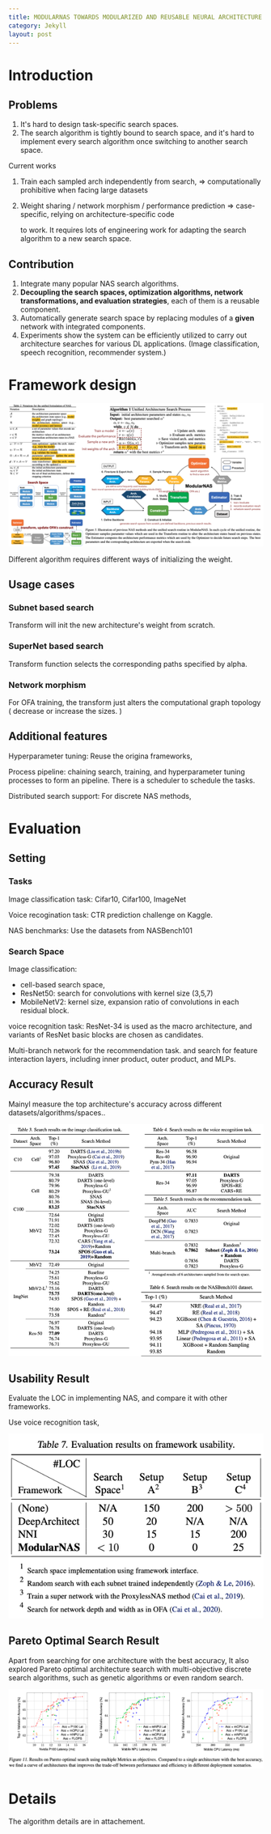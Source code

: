 ```yaml
---
title: MODULARNAS TOWARDS MODULARIZED AND REUSABLE NEURAL ARCHITECTURE SEARCH
category: Jekyll
layout: post
---
```


# Introduction

## Problems

1. It's hard to design task-specific search spaces. 
2. The search algorithm is tightly bound to search space, and it's hard to implement every search algorithm once switching to another search space.

Current works

1. Train each sampled arch independently from search, => computationally prohibitive when facing large datasets

2. Weight sharing / network morphism / performance prediction => case-specific, relying on architecture-specific code

   to work.  It requires lots of engineering work for adapting the search algorithm to a new search space.

## Contribution

1. Integrate many popular NAS search algorithms.
2. **Decoupling the search spaces, optimization algorithms, network transformations, and evaluation strategies**, each of them is a reusable component.
3. Automatically generate search space by replacing modules of a **given** network with integrated components.
4. Experiments show the system can be efficiently utilized to carry out architecture searches for various DL applications. (Image classification, speech recognition, recommender system.)

# Framework design

![image-20220509211430805](../imgs/image-20220509211430805.png)

Different algorithm requires different ways of initializing the weight.

## Usage cases

### Subnet based search

Transform will init the new architecture's weight from scratch.

### SuperNet based search

Transform function selects the corresponding paths specified by alpha.

### Network morphism

For OFA training, the transform just alters the computational graph topology ( decrease or increase the sizes. )

## Additional features

Hyperparameter tuning: Reuse the origina frameworks, 

Process pipeline: chaining search, training, and hyperparameter tuning processes to form an pipeline. There is a scheduler to schedule the tasks.

Distributed search support: For discrete NAS methods,

# Evaluation

## Setting

### Tasks

Image classification task: Cifar10, Cifar100, ImageNet

Voice recogination task: CTR prediction challenge on Kaggle.

NAS benchmarks: Use the datasets from NASBench101

### Search Space

Image classification: 

- cell-based search space, 
- ResNet50: search for convolutions with kernel size (3,5,7)
- MobileNetV2: kernel size, expansion ratio of convolutions in each residual block. 

voice recognition task: ResNet-34 is used as the macro architecture, and variants of ResNet basic blocks are chosen as candidates.

Multi-branch network for the recommendation task. and search for feature interaction layers, including inner product, outer product, and MLPs.

## Accuracy Result

Mainyl measure the top architecture's accuracy across different datasets/algorithms/spaces.. 

![image-20220509213224198](../imgs/image-20220509213224198.png)

## Usability Result

Evaluate the LOC in implementing NAS, and compare it with other frameworks.

Use voice recognition task, 

![image-20220509213812035](../imgs/image-20220509213812035.png)

## Pareto Optimal Search Result

Apart from searching for one architecture with the best accuracy, It also explored Pareto optimal architecture search with multi-objective discrete search algorithms, such as genetic algorithms or even random search.

![image-20220509213942089](../imgs/image-20220509213942089.png)

# Details

The algorithm details are in attachement.
